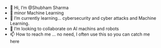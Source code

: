 - 👋 Hi, I’m @Shubham Sharma
- 👀 minor Machine Learning
- 🌱 I’m currently learning... cybersecurity and cyber attacks and Machine Learning.
- 💞️ I’m looking to collaborate on AI machins and robots
- 📫 How to reach me ... no need, I often use this so you can catch me here

<!---
WilsonShubham/WilsonShubham is a ✨ special ✨ repository because its `README.md` (this file) appears on your GitHub profile.
You can click the Preview link to take a look at your changes.
--->
